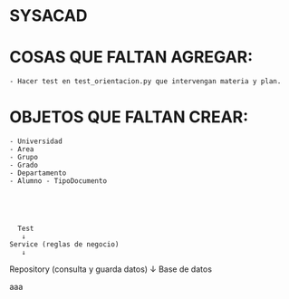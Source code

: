 # SYSACAD



# COSAS QUE FALTAN AGREGAR:
    - Hacer test en test_orientacion.py que intervengan materia y plan.



# OBJETOS QUE FALTAN CREAR:
    - Universidad
    - Area
    - Grupo 
    - Grado
    - Departamento
    - Alumno - TipoDocumento





      Test
       ↓
    Service (reglas de negocio)
       ↓
 Repository (consulta y guarda datos)
       ↓
  Base de datos


aaa